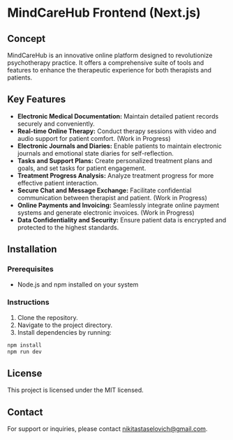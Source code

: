# MindCareHub Frontend (Next.js)

## Concept

MindCareHub is an innovative online platform designed to revolutionize psychotherapy practice. It offers a comprehensive suite of tools and features to enhance the therapeutic experience for both therapists and patients.

## Key Features

- **Electronic Medical Documentation:** Maintain detailed patient records securely and conveniently.
- **Real-time Online Therapy:** Conduct therapy sessions with video and audio support for patient comfort. (Work in Progress)
- **Electronic Journals and Diaries:** Enable patients to maintain electronic journals and emotional state diaries for self-reflection.
- **Tasks and Support Plans:** Create personalized treatment plans and goals, and set tasks for patient engagement.
- **Treatment Progress Analysis:** Analyze treatment progress for more effective patient interaction.
- **Secure Chat and Message Exchange:** Facilitate confidential communication between therapist and patient. (Work in Progress)
- **Online Payments and Invoicing:** Seamlessly integrate online payment systems and generate electronic invoices. (Work in Progress)
- **Data Confidentiality and Security:** Ensure patient data is encrypted and protected to the highest standards.

## Installation

### Prerequisites

- Node.js and npm installed on your system

### Instructions

1. Clone the repository.
2. Navigate to the project directory.
3. Install dependencies by running:

```bash
npm install
npm run dev
```

## License

This project is licensed under the MIT licensed.

## Contact

For support or inquiries, please contact nikitastaselovich@gmail.com.

